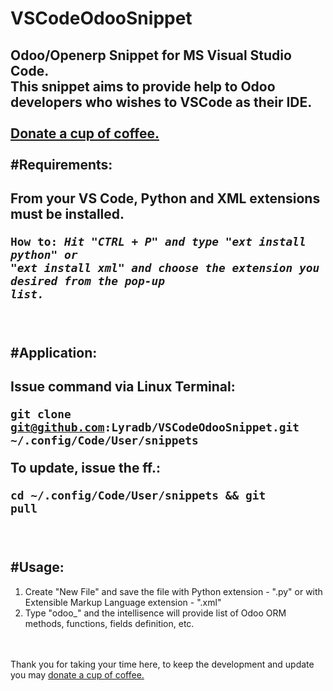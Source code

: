# <b>VSCodeOdooSnippet</b>
Odoo/Openerp Snippet for MS Visual Studio Code.<br/>
This snippet aims to provide help to Odoo developers who wishes to VSCode as their IDE.
<br/>
<br/>
<a href="https://www.paypal.com/cgi-bin/webscr?cmd=_donations&business=U2VV4BHMLAD8L&lc=PH&item_name=github%2fdonate4dev&item_number=%40lyradb%2fvscode&currency_code=PHP&bn=PP%2dDonationsBF%3abtn_donateCC_LG%2egif%3aNonHosted" title="Your donation is highly appreciated." style="text-decoration:underline;" target="_blank" >Donate a cup of coffee.</a>
<br/>
<br/>
#Requirements:<br/>
-----
  From your VS Code, Python and XML extensions must be installed.<br/>
    <pre><code>How to: <i>Hit "CTRL + P" and type "ext install python" or "ext install xml" 
    and choose the extension you desired from the pop-up list.</i></code></pre>
<br/>
<br/>
#Application:<br/>
-----
  Issue command via Linux Terminal:<br/>
    <pre><code>git clone git@github.com:Lyradb/VSCodeOdooSnippet.git ~/.config/Code/User/snippets</code></pre>
  To update, issue the ff.:
    <pre><code>cd ~/.config/Code/User/snippets && git pull</code></pre>
  <br/>
  <br/>
#Usage:
-----
  1. Create "New File" and save the file with Python extension - ".py" 
    or with Extensible Markup Language extension - ".xml"<br/>
  2. Type "odoo_" and the intellisence will provide list of 
    Odoo ORM methods, functions, fields definition, etc.
<br/>
<br/>
Thank you for taking your time here, to keep the development and update you may <a href="https://www.paypal.com/cgi-bin/webscr?cmd=_donations&business=U2VV4BHMLAD8L&lc=PH&item_name=github%2fdonate4dev&item_number=%40lyradb%2fvscode&currency_code=PHP&bn=PP%2dDonationsBF%3abtn_donateCC_LG%2egif%3aNonHosted" title="Your donation is highly appreciated." style="text-decoration:underline;" target="_blank" >donate a cup of coffee.</a>

